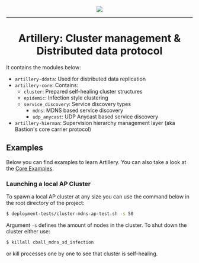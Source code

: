 <div align="center">
  <img src="https://github.com/bastion-rs/artillery/blob/master/img/artillery_cropped.png"><br>
</div>

-----------------

<h1 align="center">Artillery: Cluster management & Distributed data protocol</h1>


It contains the modules below:
* `artillery-ddata`: Used for distributed data replication
* `artillery-core`: Contains:
    * `cluster`: Prepared self-healing cluster structures
    * `epidemic`: Infection style clustering
    * `service_discovery`: Service discovery types
        * `mdns`: MDNS based service discovery
        * `udp_anycast`: UDP Anycast based service discovery 
* `artillery-hierman`: Supervision hierarchy management layer (aka Bastion's core carrier protocol)

## Examples
Below you can find examples to learn Artillery.
You can also take a look at the [Core Examples](https://github.com/bastion-rs/artillery/tree/master/artillery-core/examples).

### Launching a local AP Cluster
To spawn a local AP cluster at any size you can use the command below in the root directory of the project:
```bash
$ deployment-tests/cluster-mdns-ap-test.sh -s 50
```

Argument `-s` defines the amount of nodes in the cluster.
To shut down the cluster either use:
```bash
$ killall cball_mdns_sd_infection
```
or kill processes one by one to see that cluster is self-healing.

